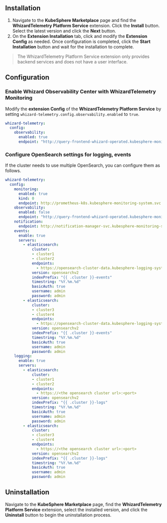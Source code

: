 ## Installation

1. Navigate to the **KubeSphere Marketplace** page and find the **WhizardTelemetry Platform Service** extension. Click the **Install** button. Select the latest version and click the **Next** button.
2. On the **Extension Installation** tab, click and modify the **Extension Config** as needed. Once configuration is completed, click the **Start Installation** button and wait for the installation to complete.

> The WhizardTelemetry Platform Service extension only provides backend services and does not have a user interface.

## Configuration

### Enable Whizard Observability Center with WhizardTelemetry Monitoring

Modify the **extension Config** of the **WhizardTelemetry Platform Service** by setting `whizard-telemetry.config.observability.enabled` to `true`.

```yaml
whizard-telemetry:
  config:
    observability:
      enabled: true
      endpoint: "http://query-frontend-whizard-operated.kubesphere-monitoring-system.svc:10902"
```


### Configure OpenSearch settings for logging, events

If the cluster needs to use multiple OpenSearch, you can configure them as follows.

```yaml
whizard-telemetry:
  config:
    monitoring:
      enabled: true
      kind: 0
      endpoint: http://prometheus-k8s.kubesphere-monitoring-system.svc:9090
    observability:
      enabled: false
      endpoint: "http://query-frontend-whizard-operated.kubesphere-monitoring-system.svc:10902"
    notification:
      endpoint: http://notification-manager-svc.kubesphere-monitoring-system.svc:19093
    events:
      enable: true
      servers:
        - elasticsearch:
            cluster:
            - cluster1
            - cluster2
            endpoints:
              - https://opensearch-cluster-data.kubesphere-logging-system:9200
            version: opensearchv2
            indexPrefix: "{{ .cluster }}-events"
            timestring: "%Y.%m.%d"
            basicAuth: true
            username: admin
            password: admin
        - elasticsearch:
            cluster:
            - cluster3
            - cluster4
            endpoints:
              - https://opensearch-cluster-data.kubesphere-logging-system:9200
            version: opensearchv2
            indexPrefix: "{{ .cluster }}-events"
            timestring: "%Y.%m.%d"
            basicAuth: true
            username: admin
            password: admin
    logging:
      enable: true
      servers:
        - elasticsearch:
            cluster:
            - cluster1
            - cluster2
            endpoints:
              - https://<the opensearch cluster url>:<port>
            version: opensearchv2
            indexPrefix: "{{ .cluster }}-logs"
            timestring: "%Y.%m.%d"
            basicAuth: true
            username: admin
            password: admin
        - elasticsearch:
            cluster:
            - cluster3
            - cluster4
            endpoints:
              - https://<the opensearch cluster url>:<port>
            version: opensearchv2
            indexPrefix: "{{ .cluster }}-logs"
            timestring: "%Y.%m.%d"
            basicAuth: true
            username: admin
            password: admin
```

## Uninstallation

Navigate to the **KubeSphere Marketplace** page, find the **WhizardTelemetry Platform Service** extension, select the installed version, and click the **Uninstall** button to begin the uninstallation process.